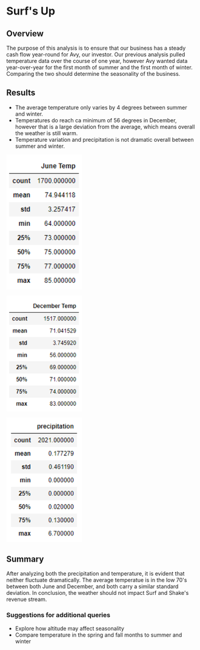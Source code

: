 # Surf's Up
## Overview 
The purpose of this analysis is to ensure that our business has a steady cash flow year-round for Avy, our investor. Our previous analysis pulled temperature data over the course of one year, however Avy wanted data year-over-year for the first month of summer and the first month of winter. Comparing the two should determine the seasonality of the business. 

## Results
* The average temperature only varies by 4 degrees between summer and winter.
* Temperatures do reach ca minimum of 56 degrees in December, however that is a large deviation from the average, which means overall the weather is still warm.
* Temperature variation and precipitation is not dramatic overall between summer and winter. 

<p align="left">
  <img src="https://github.com/armyofkittens/surfs_up/blob/main/Resources/June%20Temp.png" width="200"/>
</p>

<p align="left">
  <img src="https://github.com/armyofkittens/surfs_up/blob/main/Resources/December%20Temp.png" width="200"/>
</p>

<p align="left">
  <img src="https://github.com/armyofkittens/surfs_up/blob/main/Resources/Precipitation.png" width="200"/>
</p>

## Summary
After analyzing both the precipitation and temperature, it is evident that neither fluctuate dramatically. The average temperatue is in the low 70's between both June and December, and both carry a similar standard deviation. In conclusion, the weather should not impact Surf and Shake's revenue stream.

### Suggestions for additional queries
* Explore how altitude may affect seasonality
* Compare temperature in the spring and fall months to summer and winter
